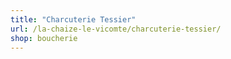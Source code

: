 ```yaml
---
title: "Charcuterie Tessier"
url: /la-chaize-le-vicomte/charcuterie-tessier/
shop: boucherie
---
```

